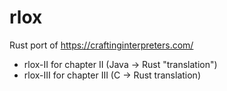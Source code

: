 # rlox

Rust port of https://craftinginterpreters.com/

* rlox-II for chapter II (Java -> Rust "translation")
* rlox-III for chapter III (C -> Rust translation)
